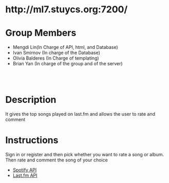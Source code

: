 <h1>http://ml7.stuycs.org:7200/</h1>

<h1>Group Members</h1>
<ul>
<li>Mengdi Lin(In Charge of API, html, and Database)</li>
<li>Ivan Smirnov (In charge of the Database)</li>
<li>Olivia Balderes (In Charge of templating)</li>
<li>Brian Yan (In charge of the group and of the server)</li>
</ul>
<br></br>
<h1>Description</h1>
<p>It gives the top songs played on last.fm and allows the user to rate and comment</p>
<h1>Instructions</h1>
<p>Sign in or register and then pick whether you want to rate a song or album. Then rate and comment the song of your choice</p>
<ul>
<li><a href="https://developer.spotify.com/technologies/apps/docs/module-auth/">Spotify API</a></li>
<li><a href="http://www.last.fm/api/intro">Last.fm API</li>
</ul>
